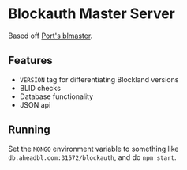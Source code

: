# Blockauth Master Server
Based off [Port's blmaster](https://github.com/Electrk/blmaster). 

## Features

* `VERSION` tag for differentiating Blockland versions
* BLID checks
* Database functionality
* JSON api

## Running
Set the `MONGO` environment variable to something like `db.aheadbl.com:31572/blockauth`, and do `npm start`.
